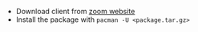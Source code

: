 + Download client from [zoom website](https://zoom.us/download#client_4meeting)
+ Install the package with `pacman -U <package.tar.gz>`
